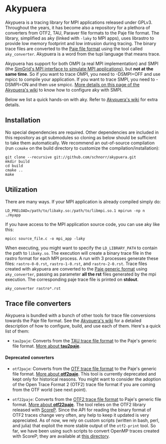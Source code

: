 Akypuera 
========

Akypuera is a tracing library for MPI applications released under
GPLv3. Throughout the years, it has become also a repository for
a plethora of converters from OTF2, TAU, Paraver file formats to the Paje
file format. The library, simplified as aky (linked with `-laky` to MPI
apps), uses librastro to provide low memory footprint and low
intrusion during tracing. The binary trace files are converted to the
[Paje file
format](http://paje.sourceforge.net/download/publication/lang-paje.pdf)
using the tool called `aky_converter`. Akypuera is a word from the
tupi language that means trace.

Akypuera has support for both OMPI (a real MPI implementation)
and SMPI (the [SimGrid's MPI interface to simulate MPI
applications](http://simgrid.gforge.inria.fr/)),
but __not at the same time__. So if you want to trace OMPI, you need
to -DSMPI=OFF and use mpicc to compile your application. If you want
to trace SMPI, you need to -DSMPI=ON and then use smpicc. [More
details on this page of the Akypuera's
wiki](https://github.com/schnorr/akypuera/wiki/SMPIWithAkypuera) to
know how to configure aky with SMPI.

Below we list a quick hands-on with aky. Refer to [Akypuera's
wiki](https://github.com/schnorr/akypuera/wiki) for extra details.

## Installation

No special dependencies are required.  Other dependencies are included
in this repository as git submodules so cloning as below should be
sufficient to take them automatically. We recommend an out-of-source
compilation (run `ccmake` on the build directory to customize the
compilation/installation):

    git clone --recursive git://github.com/schnorr/akypuera.git
    mkdir build
    cd build
    cmake ..
    make

## Utilization

There are many ways. If your MPI application is already compiled simply do:

    LD_PRELOAD=/path/to/libaky.so:/path/to/libmpi.so.1 mpirun -np n ./myapp

If you have access to the MPI application source code, you can use aky like this:

    mpicc source_file.c -o mpi_app -laky 

When executing, you might want to specify the `LD_LIBRARY_PATH` to
contain the path to `libaky.so`. The execution will create a binary
trace file in the rastro format for each MPI process. A run with 3
processes generate these files: `rastro-0-0.rst`, `rastro-1-0.rst`,
and `rastro-2-0.rst`. Trace files created with akypuera are converted
to the [Paje generic format](http://paje.sf.net) using
`aky_converter`, passing as parameter __all the rst__ files generated
by the mpi execution.  The corresponding paje trace file is printed on
__stdout__.

    aky_converter rastro*.rst

## Trace file converters

Akypuera is bundled with a bunch of other tools for trace file
conversions towards the Paje file format. See the [Akypuera's
wiki](https://github.com/schnorr/akypuera/wiki) for a detailed
description of how to configure, build, and use each of them. Here's a
quick list of them:

- `tau2paje`: Converts from the [TAU trace file
format](http://www.cs.uoregon.edu/Research/tau/) to the Paje's generic
file format. [More about __tau2paje__](https://github.com/schnorr/akypuera/wiki/TAUWithAkypuera).

#### Deprecated converters

- `otf2paje`: Converts from the [OTF trace file format](http://www.tu-dresden.de/zih/otf/) to the Paje's generic file format. 
[More about __otf2paje__](https://github.com/schnorr/akypuera/wiki/OTFWithAkypuera). This tool is currently deprecated and kept only for historical reasons. You might want to consider the adoption of the Open Trace Format 2 (OTF2) trace file format if you are coming from the OTF world (see next point).

- `otf22paje`: Converts from the [OTF2 trace file
format](http://www.vi-hps.org/projects/score-p/) to Paje's generic
file format.  [More about
__otf22paje__](https://github.com/schnorr/akypuera/wiki/OTF2WithAkypuera). The
tool relies on the OTF2 library released with
[ScoreP](http://score-p.org). Since the API for reading the binary
format of OTF2 traces change very often, any help to keep it updated
is very appreciated.  As of now, we rely on custom scripts (written in
bash, perl, and julia) that exploit the more stable output of the
`otf2-print` tool. So far, we have been using such scripts to convert
OpenMP traces created with ScoreP; they are available at [this
directory](./src/otf2-omp-print/).
